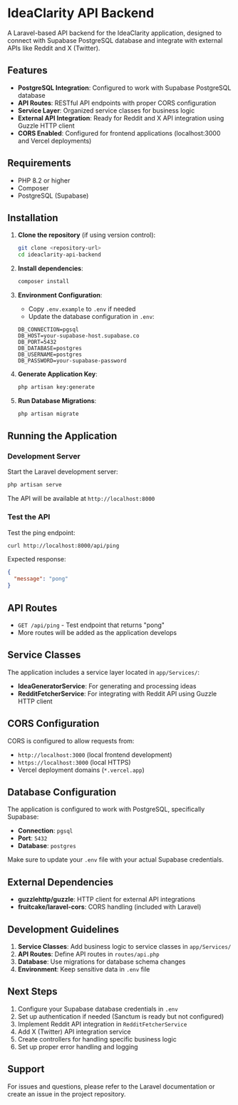 # IdeaClarity API Backend

A Laravel-based API backend for the IdeaClarity application, designed to connect with Supabase PostgreSQL database and integrate with external APIs like Reddit and X (Twitter).

## Features

- **PostgreSQL Integration**: Configured to work with Supabase PostgreSQL database
- **API Routes**: RESTful API endpoints with proper CORS configuration
- **Service Layer**: Organized service classes for business logic
- **External API Integration**: Ready for Reddit and X API integration using Guzzle HTTP client
- **CORS Enabled**: Configured for frontend applications (localhost:3000 and Vercel deployments)

## Requirements

- PHP 8.2 or higher
- Composer
- PostgreSQL (Supabase)

## Installation

1. **Clone the repository** (if using version control):
   ```bash
   git clone <repository-url>
   cd ideaclarity-api-backend
   ```

2. **Install dependencies**:
   ```bash
   composer install
   ```

3. **Environment Configuration**:
   - Copy `.env.example` to `.env` if needed
   - Update the database configuration in `.env`:
   ```env
   DB_CONNECTION=pgsql
   DB_HOST=your-supabase-host.supabase.co
   DB_PORT=5432
   DB_DATABASE=postgres
   DB_USERNAME=postgres
   DB_PASSWORD=your-supabase-password
   ```

4. **Generate Application Key**:
   ```bash
   php artisan key:generate
   ```

5. **Run Database Migrations**:
   ```bash
   php artisan migrate
   ```

## Running the Application

### Development Server

Start the Laravel development server:

```bash
php artisan serve
```

The API will be available at `http://localhost:8000`

### Test the API

Test the ping endpoint:
```bash
curl http://localhost:8000/api/ping
```

Expected response:
```json
{
  "message": "pong"
}
```

## API Routes

- `GET /api/ping` - Test endpoint that returns "pong"
- More routes will be added as the application develops

## Service Classes

The application includes a service layer located in `app/Services/`:

- **IdeaGeneratorService**: For generating and processing ideas
- **RedditFetcherService**: For integrating with Reddit API using Guzzle HTTP client

## CORS Configuration

CORS is configured to allow requests from:
- `http://localhost:3000` (local frontend development)
- `https://localhost:3000` (local HTTPS)
- Vercel deployment domains (`*.vercel.app`)

## Database Configuration

The application is configured to work with PostgreSQL, specifically Supabase:

- **Connection**: `pgsql`
- **Port**: `5432`
- **Database**: `postgres`

Make sure to update your `.env` file with your actual Supabase credentials.

## External Dependencies

- **guzzlehttp/guzzle**: HTTP client for external API integrations
- **fruitcake/laravel-cors**: CORS handling (included with Laravel)

## Development Guidelines

1. **Service Classes**: Add business logic to service classes in `app/Services/`
2. **API Routes**: Define API routes in `routes/api.php`
3. **Database**: Use migrations for database schema changes
4. **Environment**: Keep sensitive data in `.env` file

## Next Steps

1. Configure your Supabase database credentials in `.env`
2. Set up authentication if needed (Sanctum is ready but not configured)
3. Implement Reddit API integration in `RedditFetcherService`
4. Add X (Twitter) API integration service
5. Create controllers for handling specific business logic
6. Set up proper error handling and logging

## Support

For issues and questions, please refer to the Laravel documentation or create an issue in the project repository.
